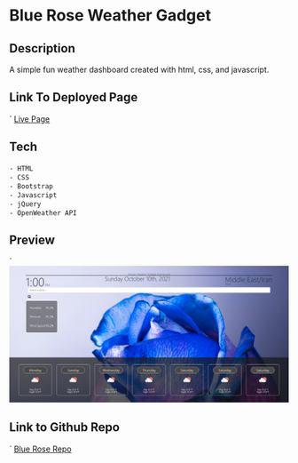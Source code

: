 # Blue Rose Weather Gadget

## Description

A simple fun weather dashboard created with html, css, and javascript.


## Link To Deployed Page
`
    [Live Page](https://soph-k.github.io/sophk_weather_gadget/)


## Tech

    - HTML
    - CSS
    - Bootstrap
    - Javascript
    - jQuery
    - OpenWeather API


## Preview
`
    ![Blue Rose Demo](.\assests\images\screenshot.png)


## Link to Github Repo
`
    [Blue Rose Repo](https://github.com/soph-k/sophk_weather_gadget)


